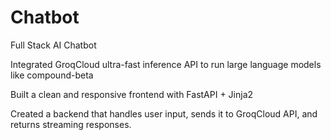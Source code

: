 # Chatbot
Full Stack AI Chatbot

Integrated GroqCloud ultra-fast inference API to run large language models like compound-beta

Built a clean and responsive frontend with FastAPI + Jinja2 

Created a backend that handles user input, sends it to GroqCloud API, and returns streaming responses.
